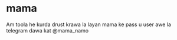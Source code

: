 # mama
Am toola he kurda drust krawa la layan mama ke pass u user awe la telegram dawa kat @mama_namo
